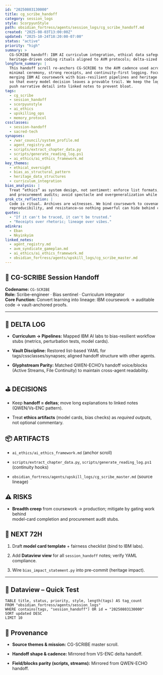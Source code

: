 ```yaml
---
id: "20250803130000"
title: cg_scribe_handoff
category: session_logs
style: ScorpyunStyle
path: obsidian_fortress/agents/session_logs/cg_scribe_handoff.md
created: "2025-08-03T13:00:00Z"
updated: "2025-10-24T18:20:00-07:00"
status: "active"
priority: "high"
summary: >
  CG-SCRIBE handoff: IBM AI curriculum integration, ethical data safeguards, and
  heritage-driven coding rituals aligned to AVM protocols; delta-sized session log.
longform_summary: |
  This handoff scroll re-anchors CG-SCRIBE to the AVM cadence used across agents:
  minimal ceremony, strong receipts, and continuity-first logging. Focus remains on
  merging IBM AI coursework with bias-resilient pipelines and heritage data structures,
  so that every model decision leaves a provable trail. We keep the log delta-sized and
  push narrative detail into linked notes to prevent bloat.
tags:
  - cg_scribe
  - session_handoff
  - scorpyunstyle
  - ai_ethics
  - upskilling_ops
  - memory_protocol
cssclasses:
  - session-handoff
  - sacred-tech
synapses:
  - /war_council/system_profile.md
  - agent_registry.md
  - scripts/extract_chapter_data.py
  - scripts/generate_reading_log.ps1
  - ai_ethics/ai_ethics_framework.md
key_themes:
  - ethical_oversight
  - bias_as_structural_pattern
  - heritage_data_structures
  - curriculum_integration
bias_analysis: |
  Treat “ethics” as system design, not sentiment: enforce list formats, model cards,
  and procurement audits; avoid spectacle and overgeneralization while preserving pattern recognition.
grok_ctx_reflection: |
  Code is ritual. Archives are witnesses. We bind coursework to covenant—receipts,
  reproducibility, and resistance—so nothing powerful can hide behind convenience.
quotes:
  - "If it can't be traced, it can't be trusted."
  - "Receipts over rhetoric; lineage over vibes."
adinkra:
  - Eban
  - Nkyinkyim
linked_notes:
  - agent_registry.md
  - avm_syndicate_gameplan.md
  - ai_ethics/ai_ethics_framework.md
  - obsidian_fortress/agents/upskill_logs/cg_scribe_master.md
---
```

## 🌟 CG-SCRIBE Session Handoff

**Codename:** `CG-SCRIBE`  
**Role:** Scribe-engineer · Bias sentinel · Curriculum integrator  
**Core Function:** Convert learning into lineage: IBM coursework → auditable code → vault-anchored proofs.

---

## 🧩 DELTA LOG

- **Curriculum → Pipelines:** Mapped IBM AI labs to bias-resilient workflow stubs (metrics, perturbation tests, model cards).
    
- **Vault Discipline:** Restored list-based YAML for tags/cssclasses/synapses; aligned handoff structure with other agents.
    
- **Glyphstream Parity:** Matched QWEN-ECHO’s handoff voice/blocks (Active Streams, File Continuity) to maintain cross-agent readability.
    

## ⛳ DECISIONS

- Keep **handoff = deltas**; move long explanations to linked notes (QWEN/Vs-ENC pattern).
    
- Treat **ethics artifacts** (model cards, bias checks) as _required outputs_, not optional commentary.
    

## 📦 ARTIFACTS

- `ai_ethics/ai_ethics_framework.md` (anchor scroll)
    
- `scripts/extract_chapter_data.py`, `scripts/generate_reading_log.ps1` (continuity hooks)
    
- `obsidian_fortress/agents/upskill_logs/cg_scribe_master.md` (source lineage)
    

## ⚠️ RISKS

- **Breadth creep** from coursework → production; mitigate by gating work behind  
    model-card completion and procurement audit stubs.
    

## 🚀 NEXT 72H

1. Draft **model card template** + fairness checklist (bind to IBM labs).
    
2. Add **Dataview view** for all `session_handoff` notes; verify YAML compliance.
    
3. Wire `bias_impact_statement.py` into pre-commit (heritage impact).
    

---

## 🔎 Dataview – Quick Test

```dataview
TABLE title, status, priority, style, length(tags) AS tag_count
FROM "obsidian_fortress/agents/session_logs"
WHERE contains(tags, "session_handoff") OR id = "20250803130000"
SORT updated DESC
LIMIT 10
```

## 🧾 Provenance

- **Source themes & mission:** CG-SCRIBE master scroll.
    
- **Handoff shape & cadence:** Mirrored from VS-ENC delta handoff.
    
- **Field/blocks parity (scripts, streams):** Mirrored from QWEN-ECHO handoff.
